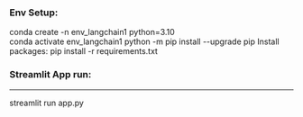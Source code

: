 ### Env Setup:

  conda create -n env_langchain1 python=3.10  
  conda activate env_langchain1
  python -m pip install --upgrade pip
  Install packages:
  pip install -r requirements.txt

### Streamlit App run:
------------------
  streamlit run app.py
